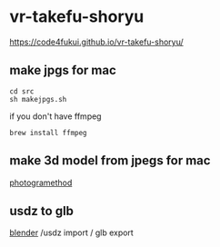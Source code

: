# vr-takefu-shoryu
 
https://code4fukui.github.io/vr-takefu-shoryu/

## make jpgs for mac

```
cd src
sh makejpgs.sh
```

if you don't have ffmpeg
```
brew install ffmpeg
```

## make 3d model from jpegs for mac

[photogramethod](https://github.com/code4fukui/photogra-method)

## usdz to glb

[blender](https://www.blender.org/) /usdz import / glb export
